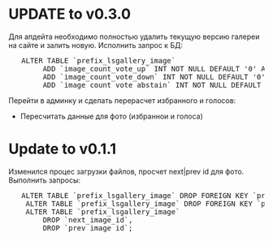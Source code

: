 # UPDATE to v0.3.0

Для апдейта необходимо полностью удалить текущую версию галереи на сайте и залить новую.
Исполнить запрос к БД:
<pre>	ALTER TABLE `prefix_lsgallery_image`
		ADD `image_count_vote_up` INT NOT NULL DEFAULT '0' AFTER `image_count_vote` ,
		ADD `image_count_vote_down` INT NOT NULL DEFAULT '0' AFTER `image_count_vote_up` ,
		ADD `image_count_vote_abstain` INT NOT NULL DEFAULT '0' AFTER `image_count_vote_down`;</pre>

Перейти в админку и сделать перерасчет избранного и голосов:
  - Пересчитать данные для фото (избраннои и голоса)

# Update to v0.1.1

Изменился процес загрузки файлов, просчет next|prev id для фото.
Выполнить запросы:
<pre>	ALTER TABLE `prefix_lsgallery_image` DROP FOREIGN KEY `prefix_lsgallery_image_ibfk_3` ;
	ALTER TABLE `prefix_lsgallery_image` DROP FOREIGN KEY `prefix_lsgallery_image_ibfk_4` ;
	ALTER TABLE `prefix_lsgallery_image`
		DROP `next_image_id`,
		DROP `prev_image_id`;</pre>